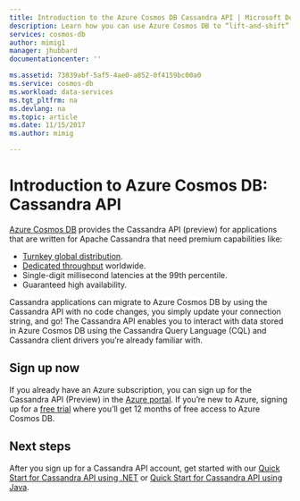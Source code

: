 ```yaml
---
title: Introduction to the Azure Cosmos DB Cassandra API | Microsoft Docs
description: Learn how you can use Azure Cosmos DB to “lift-and-shift” existing applications and build new applications using Cassandra API using the Cassandra drivers and CQL you're already familar with. 
services: cosmos-db
author: mimig1
manager: jhubbard
documentationcenter: ''

ms.assetid: 73839abf-5af5-4ae0-a852-0f4159bc00a0
ms.service: cosmos-db
ms.workload: data-services
ms.tgt_pltfrm: na
ms.devlang: na
ms.topic: article
ms.date: 11/15/2017
ms.author: mimig

---
```


# Introduction to Azure Cosmos DB: Cassandra API

[Azure Cosmos DB](introduction.md) provides the Cassandra API (preview) for applications that are written for Apache Cassandra that need premium capabilities like:

* [Turnkey global distribution](distribute-data-globally.md).
* [Dedicated throughput](partition-data.md) worldwide.
* Single-digit millisecond latencies at the 99th percentile.
* Guaranteed high availability.

Cassandra applications can migrate to Azure Cosmos DB by using the Cassandra API with no code changes, you simply update your connection string, and go! The Cassandra API enables you to interact with data stored in Azure Cosmos DB using the Cassandra Query Language (CQL) and Cassandra client drivers you’re already familiar with.
  
## Sign up now 

If you already have an Azure subscription, you can sign up for the Cassandra API (Preview) in the [Azure portal](https://aka.ms/cosmosdb-cassandra-signup). If you’re new to Azure, signing up for a [free trial](https://azure.microsoft.com/en-us/free) where you’ll get 12 months of free access to Azure Cosmos DB.

## Next steps

After you sign up for a Cassandra API account, get started with our [Quick Start for Cassandra API using .NET](create-cassandra-dotnet.md) or [Quick Start for Cassandra API using Java](create-cassandra-java.md).